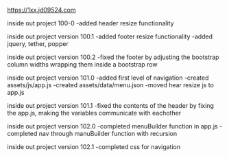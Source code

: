 https://1xx.jd09524.com

inside out project 100-0
	-added header resize functionality

inside out project version 100.1
	-added footer resize functionality
	-added jquery, tether, popper
	
inside out project version 100.2
  -fixed the footer by adjusting the bootstrap column widths wrapping them inside a bootstrap row
  
  inside out project version 101.0
  	-added first level of navigation
	-created assets/js/app.js
	-created assets/data/menu.json
	-moved hear resize js to app.js
	
inside out project version 101.1
	-fixed the contents of the header by fixing the app.js, making the variables communicate with eachother
	
inside out project version 102.0
	-completed menuBuilder function in app.js
	-completed nav through manuBuilder function with recursion
	
inside out project version 102.1
	-completed css for navigation